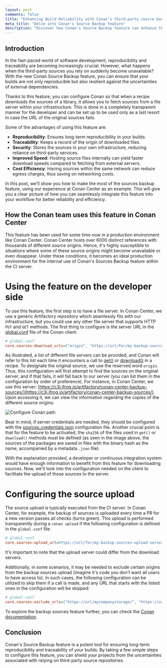 ```yaml
---
layout: post
comments: false
title: "Enhancing Build Reliability with Conan's third-party source backup feature"
meta_title: "Delve into Conan's Source Backup feature"
description: "Discover how Conan's Source Backup feature can enhance the reproducibility, reliability, and efficiency of your builds, using practical insights from Conan Center."
---
```


## Introduction

In the fast-paced world of software development, reproducibility and traceability are
becoming increasingly crucial. However, what happens when the third-party sources you rely
on suddenly become unavailable? With the new Conan Source Backup feature, you can ensure
that your builds are not only reproducible but also resilient against the uncertainties of
external dependencies.

Thanks to this feature, you can configure Conan so that when a recipe downloads the
sources of a library, it allows you to fetch sources from a file server within your
infrastructure. This is done in a completely transparent manner for the developer and can
be set up to be used only as a last resort in case the URL of the original sources fails.

Some of the advantages of using this feature are:

- **Reproducibility**: Ensures long-term reproducibility in your builds.
- **Traceability**: Keeps a record of the origin of downloaded files.
- **Security**: Stores the sources in your own infrastructure, reducing reliance on
  third-party services.
- **Improved Speed**: Hosting source files internally can yield faster download speeds
  compared to fetching from external servers.
- **Cost Efficiency**: Having sources within the same network can reduce egress charges,
  thus saving on networking costs.

In this post, we'll show you how to make the most of the sources backup feature, using our
experience at Conan Center as an example. This will give you a clear picture of how you
can seamlessly integrate this feature into your workflow for better reliability and
efficiency.

## How the Conan team uses this feature in Conan Center

This feature has been used for some time now in a production environment like Conan
Center. Conan Center hosts over 6000 distinct references with thousands of different
source origins. Hence, it's highly susceptible to situations where some of these source
origins might become unavailable or even disappear. Under these conditions, it becomes an
ideal production environment for the internal use of Conan's Sources Backup feature within
the CI server.

# Using the feature on the developer side

To use this feature, the first step is to have a file server. In Conan Center, we use a
generic Artifactory repository which seamlessly fits with our infrastructure, but you
could use any other file server that supports HTTP `PUT` and `GET` methods. The first
thing to configure is the server URL in the
[global.conf](https://docs.conan.io/2.0/reference/config_files/global_conf.html) file of
the Conan client:


```ini
# global.conf
core.sources:download_urls=["origin", "https://url/for/my-backup-sources-download-server/"] 
```

As illustrated, a list of different file servers can be provided, and Conan will refer to
this list each time it encounters a call to
[get()](https://docs.conan.io/2.0/reference/tools/files/downloads.html#conan-tools-files-get)
or
[download()](https://docs.conan.io/2.0/reference/tools/files/downloads.html#conan-tools-files-ftp-download)
in a recipe. To designate the original source, we use the reserved word `origin`. Thus,
this configuration will first attempt to find the sources on the original server, and if
that fails, it will fall back to our server (you can list them in the configuration by
order of preference). For instance, in Conan Center, we use this server:
[https://c3i.jfrog.io/artifactory/conan-center-backup-sources/](https://c3i.jfrog.io/artifactory/conan-center-backup-sources/).
Upon accessing it, we can view the information regarding the copies of the different
source origins:


<p class="centered">
    <img  src="{{ site.baseurl }}/assets/post_images/2023-09-29/conan-center-server.png" style="display: block; margin-left: auto; margin-right: auto;" alt="Configure Conan path"/>
</p>

Bear in mind, if server credentials are needed, they should be configured with the
[sources_credentials.json](https://docs.conan.io/2.0/reference/config_files/source_credentials.html#source-credentials-json)
configuration file. Another crucial point is that for the feature to be activated, the
`sha256` of the files used in `get()` or `download()` methods must be defined (as seen in
the image above, the sources of the packages are saved in files with the binary hash as
the name, accompanied by a metadata `.json` file).

With the explanation provided, a developer or continuous integration system would have
enough information to benefit from this feature for downloading sources. Now, we'll look
into the configuration needed on the client to facilitate the upload of those sources to
the server.

# Configuring the source upload

The source upload is typically executed from the CI server. In Conan Center, for example,
the backup of sources is uploaded every time a PR for a new version passes all checks
(turns green). This upload is performed transparently during a `conan upload` if the
following configuration is defined in the `global.conf` file.

```ini
# global.conf
core.sources:upload_url=https://url/for/my-backup-sources-upload-server 
```

It's important to note that the upload server could differ from the download servers.

Additionally, in some scenarios, it may be needed to exclude certain origins from the
backup sources upload (imagine it's code you don’t want all users to have access to). In
such cases, the following configuration can be utilized to skip them if a call is made,
and any URL that starts with the listed ones in the configuration will be skipped:

```ini
# global.conf
core.sources:exclude_urls=["https://url/mycompanystorage/", "https://url/mycompanystorage2/"] 
```

To explore the backup sources feature further, you can check the [Conan
documentation](https://docs.conan.io/2.0/devops/backup_sources/sources_backup.html#backup-sources-setup-remote).

## Conclusion

Conan's Source Backup feature is a potent tool for ensuring long-term reproducibility and
traceability of your builds. By taking a few simple steps to configure this feature, you
can shield your projects from the uncertainties associated with relying on third-party
source repositories.
